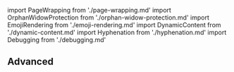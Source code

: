 import PageWrapping from './page-wrapping.md'
import OrphanWidowProtection from './orphan-widow-protection.md'
import EmojiRendering from './emoji-rendering.md'
import DynamicContent from './dynamic-content.md'
import Hyphenation from './hyphenation.md'
import Debugging from './debugging.md'

## Advanced
<PageWrapping components={components} />
<OrphanWidowProtection components={components} />
<EmojiRendering components={components} />
<DynamicContent components={components} />
<Debugging components={components} />
<Hyphenation components={components} />
